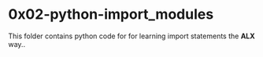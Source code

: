 # 0x02-python-import_modules
This folder contains python code for for learning import statements the <strong>ALX</strong> way..

